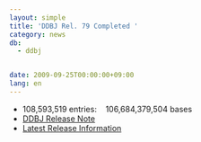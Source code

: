 ```yaml
---
layout: simple
title: 'DDBJ Rel. 79 Completed '
category: news
db:
  - ddbj


date: 2009-09-25T00:00:00+09:00
lang: en
---
```


<ul>
    <li>108,593,519 entries:    106,684,379,504 bases</li>
    <li><a href="https://ddbj.nig.ac.jp/public/ddbj_database/release_note_archive/ddbj/ddbjrel.79.txt">DDBJ Release Note</a></li>
    <li><a href="/latest-releases-e.html">Latest Release Information</a></li>
</ul>
